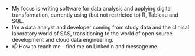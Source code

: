 - My focus is writing software for data analysis and applying digital transformation, currently using (but not restricted to) R, Tableau and SQL.
- I'm a data analyst and developer coming from study data and the clinical laboratory world of SAS, transitioning to the world of open source development and cloud data engineering.
- 📫 How to reach me - find me on LinkedIn and message me.
